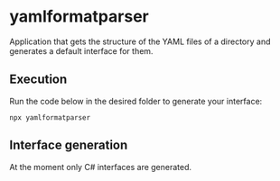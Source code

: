 # yamlformatparser
Application that gets the structure of the YAML files of a directory and generates a default interface for them.

## Execution
Run the code below in the desired folder to generate your interface:
```
npx yamlformatparser
```

## Interface generation
At the moment only C# interfaces are generated.